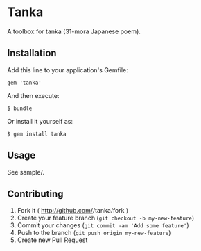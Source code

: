 # Tanka

A toolbox for tanka (31-mora Japanese poem).

## Installation

Add this line to your application's Gemfile:

    gem 'tanka'

And then execute:

    $ bundle

Or install it yourself as:

    $ gem install tanka

## Usage

See sample/.

## Contributing

1. Fork it ( http://github.com/<my-github-username>/tanka/fork )
2. Create your feature branch (`git checkout -b my-new-feature`)
3. Commit your changes (`git commit -am 'Add some feature'`)
4. Push to the branch (`git push origin my-new-feature`)
5. Create new Pull Request
